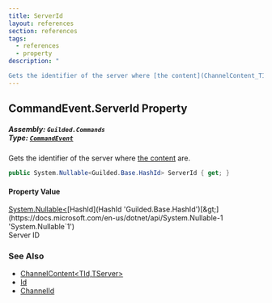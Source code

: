 ```yaml
---
title: ServerId
layout: references
section: references
tags:
  - references
  - property
description: "

Gets the identifier of the server where [the content](ChannelContent_TId,TServer_ 'Guilded.Base.Content.ChannelContent`2') are."
---
```


## CommandEvent.ServerId Property
##### **Assembly:** `Guilded.Commands`<br/>**Type:** [`CommandEvent`](CommandEvent 'Guilded.Commands.CommandEvent')

Gets the identifier of the server where [the content](ChannelContent_TId,TServer_ 'Guilded.Base.Content.ChannelContent`2') are.

```csharp
public System.Nullable<Guilded.Base.HashId> ServerId { get; }
```

#### Property Value
[System.Nullable&lt;](https://docs.microsoft.com/en-us/dotnet/api/System.Nullable-1 'System.Nullable`1')[HashId](HashId 'Guilded.Base.HashId')[&gt;](https://docs.microsoft.com/en-us/dotnet/api/System.Nullable-1 'System.Nullable`1')  
Server ID

### See Also
- [ChannelContent&lt;TId,TServer&gt;](ChannelContent_TId,TServer_ 'Guilded.Base.Content.ChannelContent`2')
- [Id](ChannelContent_TId,TServer_.Id 'Guilded.Base.Content.ChannelContent`2.Id')
- [ChannelId](ChannelContent_TId,TServer_.ChannelId 'Guilded.Base.Content.ChannelContent`2.ChannelId')